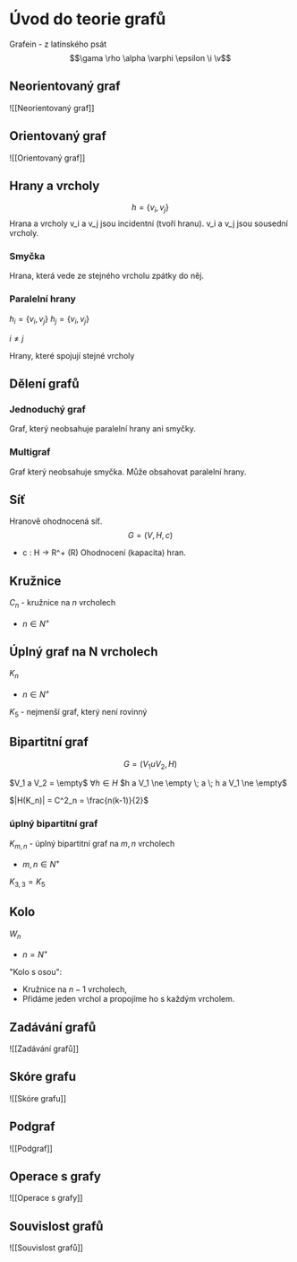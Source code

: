# Úvod do teorie grafů

Grafein - z latinského psát
$$\gama \rho \alpha \varphi \epsilon \i \v$$
## Neorientovaný graf
![[Neorientovaný graf]]

## Orientovaný graf
![[Orientovaný graf]]
## Hrany a vrcholy
$$
h = \{v_i, v_j\}
$$
Hrana a vrcholy v_i a v_j jsou incidentní (tvoří hranu).
v_i a v_j jsou sousední vrcholy.


### Smyčka

Hrana, která vede ze stejného vrcholu zpátky do něj.
### Paralelní hrany
$h_i = \{v_i, v_j\}$
$h_j = \{v_i, v_j\}$

$i \neq j$

Hrany, které spojují stejné vrcholy

## Dělení grafů
### Jednoduchý graf
Graf, který neobsahuje paralelní hrany ani smyčky. 

### Multigraf
Graf který neobsahuje smyčka. Může obsahovat paralelní hrany.  

## Síť
Hranově ohodnocená síť.
$$
G = (V,H,c)
$$

- c : H -> R^+ (R)
Ohodnocení (kapacita) hran.

## Kružnice

$C_n$ - kružnice na $n$ vrcholech
- $n \in N^+$

## Úplný graf na N vrcholech
$K_n$
- $n \in N^+$

$K_5$ - nejmenší graf, který není rovinný

## Bipartitní graf

$$
G = (V_1 u V_2 , H)
$$

$V_1 a V_2 = \empty$
$\forall h \in H$
$h a V_1 \ne \empty \; a \; h a V_1 \ne \empty$

$|H(K_n)| = C^2_n = \frac{n(k-1)}{2}$

### úplný bipartitní graf

$K_{m,n}$ - úplný bipartitní graf na $m,n$ vrcholech
- $m,n \in N^+$


$K_{3,3} = K_5$

## Kolo
$W_n$
- $n = N^+$

"Kolo s osou":
- Kružnice na $n-1$ vrcholech,
- Přidáme jeden vrchol a propojíme ho s každým vrcholem.

## Zadávání grafů
![[Zadávání grafů]]

## Skóre grafu
![[Skóre grafu]]

## Podgraf
![[Podgraf]]

## Operace s grafy
![[Operace s grafy]]

## Souvislost grafů
![[Souvislost grafů]]